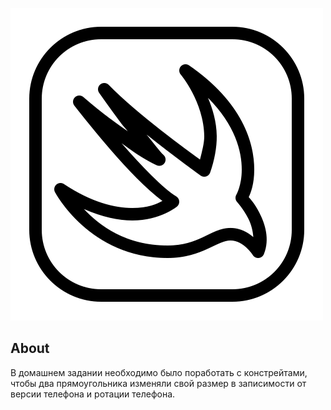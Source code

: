 ![image Alt](https://github.com/waycleef/Rectangles/blob/main/icons8-стриж-500.png)
## About

В домашнем задании необходимо было поработать с констрейтами, чтобы два прямоугольника изменяли свой размер в записимости от версии телефона и ротации телефона.
